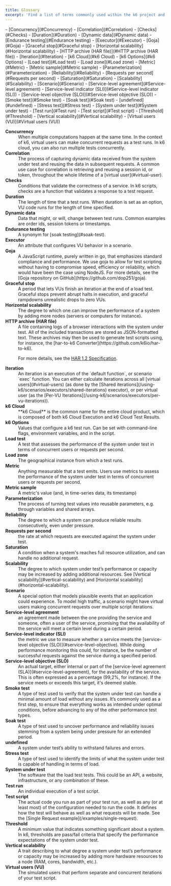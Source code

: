```yaml
---
title: Glossary
excerpt: 'Find a list of terms commonly used within the k6 project and what we mean when we use them.'
---
```


<Glossary>
- [Concurrency](#Concurrency)
- [Correlation](#Correlation)
- [Checks](#Checks)
- [Duration](#Duration)
- [Dynamic data](#Dynamic data)
- [Endurance testing](#Endurance testing)
- [Executor](#Executor)
- [Goja](#Goja)
- [Graceful stop](#Graceful stop)
- [Horizontal scalability](#Horizontal scalability)
- [HTTP archive (HAR file)](#HTTP archive (HAR file))
- [Iteration](#Iteration)
- [k6 Cloud](#k6 Cloud)
- [k6 Options](#k6 Options)
- [Load test](#Load test)
- [Load zone](#Load zone)
- [Metric](#Metric)
- [Metric sample](#Metric sample)
- [Parameterization](#Parameterization)
- [Reliability](#Reliability)
- [Requests per second](#Requests per second)
- [Saturation](#Saturation)
- [Scalability](#Scalability)
- [Scenario](#Scenario)
- [Service-level agreement](#Service-level agreement)
- [Service-level indicator (SLI)](#Service-level indicator (SLI))
- [Service-level objective (SLO)](#Service-level objective (SLO))
- [Smoke test](#Smoke test)
- [Soak test](#Soak test)
- [undefined](#undefined)
- [Stress test](#Stress test)
- [System under test](#System under test)
- [Test run](#Test run)
- [Test script](#Test script)
- [Threshold](#Threshold)
- [Vertical scalability](#Vertical scalability)
- [Virtual users (VU)](#Virtual users (VU))

</Glossary>

<dl> <dt id="Concurrency"><b> Concurrency</b></dt>
<dd> When multiple computations happen at the same time.
In the context of k6, virtual users can make concurrent requests as a test runs. In k6 cloud, you can also run multiple tests concurrently. </dd> 
<dt id="Correlation"><b> Correlation</b></dt>
<dd> The process of capturing dynamic data received from the system under test and reusing the data in subsequent requests. A common use case for correlation is retrieving and reusing a session id, or token, throughout the whole lifetime of a [virtual user](#virtual-user). </dd> 
<dt id="Checks"><b> Checks</b></dt>
<dd> Conditions that validate the correctness of a service.
In k6 scripts, checks are a function that validates a response to a test request. </dd> 
<dt id="Duration"><b> Duration</b></dt>
<dd> The length of time that a test runs. When duration is set as an option, VU code runs for the length of time specified. </dd> 
<dt id="Dynamic data"><b> Dynamic data</b></dt>
<dd> Data that might, or will, change between test runs. Common examples are order ids, session tokens or timestamps. </dd> 
<dt id="Endurance testing"><b> Endurance testing</b></dt>
<dd> A synonym for [soak testing](#soak-test). </dd> 
<dt id="Executor"><b> Executor</b></dt>
<dd> An attribute that configures VU behavior in a scenario. </dd> 
<dt id="Goja"><b> Goja</b></dt>
<dd> A JavaScript runtime, purely written in go, that emphasizes standard compliance and performance. We use goja to allow for test scripting without having to compromise speed, efficiency or reliability, which would have been the case using NodeJS. For more details, see the [Goja repository on GitHub](https://github.com/dop251/goja). </dd> 
<dt id="Graceful stop"><b> Graceful stop</b></dt>
<dd> A period that lets VUs finish an iteration at the end of a load test. Graceful stops prevent abrupt halts in execution, and graceful rampdowns unrealistic drops to zero VUs. </dd> 
<dt id="Horizontal scalability"><b> Horizontal scalability</b></dt>
<dd> The degree to which one can improve the performance of a system by adding more nodes (servers or computers for instance). </dd> 
<dt id="HTTP archive (HAR file)"><b> HTTP archive (HAR file)</b></dt>
<dd> A file containing logs of a browser interactions with the system under test. All of the included transactions are stored as JSON-formatted text. These archives may then be used to generate test scripts using, for instance, the [har-to-k6 Converter](https://github.com/k6io/har-to-k6).

For more details, see the [HAR 1.2 Specification](http://www.softwareishard.com/blog/har-12-spec/). </dd> 
<dt id="Iteration"><b> Iteration</b></dt>
<dd> An iteration is an execution of the `default function`, or scenario `exec` function.
You can either calculate iterations across all [virtual users](#virtual-users) (as done by the [Shared iterations](/using-k6/scenarios/executors/shared-iterations) executor), or per virtual user (as the [Per-VU Iterations](/using-k6/scenarios/executors/per-vu-iterations)). </dd> 
<dt id="k6 Cloud"><b> k6 Cloud</b></dt>
<dd> **k6 Cloud** is the common name for the entire cloud product, which is composed of both k6 Cloud Execution and k6 Cloud Test Results. </dd> 
<dt id="k6 Options"><b> k6 Options</b></dt>
<dd> Values that configure a k6 test run. Can be set with command-line flags, environment variables, and in the script. </dd> 
<dt id="Load test"><b> Load test</b></dt>
<dd> A test that assesses the performance of the system under test in terms of concurrent users or requests per second. </dd> 
<dt id="Load zone"><b> Load zone</b></dt>
<dd> The geographical instance from which a test runs. </dd> 
<dt id="Metric"><b> Metric</b></dt>
<dd> Anything measurable that a test emits. Users use metrics to assess the performance of the system under test in terms of concurrent users or requests per second. </dd> 
<dt id="Metric sample"><b> Metric sample</b></dt>
<dd> A metric's value (and, in time-series data, its timestamp) </dd> 
<dt id="Parameterization"><b> Parameterization</b></dt>
<dd> The process of turning test values into reusable parameters, e.g. through variables and shared arrays. </dd> 
<dt id="Reliability"><b> Reliability</b></dt>
<dd> The degree to which a system can produce reliable results consecutively, even under pressure. </dd> 
<dt id="Requests per second"><b> Requests per second</b></dt>
<dd> the rate at which requests are executed against the system under test. </dd> 
<dt id="Saturation"><b> Saturation</b></dt>
<dd> A condition when a system's reaches full resource utilization, and can handle no additional request. </dd> 
<dt id="Scalability"><b> Scalability</b></dt>
<dd> The degree to which system under test’s performance or capacity may be increased by adding additional resources. See [Vertical scalability](#vertical-scalability) and [Horizontal scalability](#horizontal-scalability). </dd> 
<dt id="Scenario"><b> Scenario</b></dt>
<dd> A special option that models plausible events that an application could experience. To model high traffic, a scenario might have virtual users making concurrent requests over multiple script iterations. </dd> 
<dt id="Service-level agreement"><b> Service-level agreement</b></dt>
<dd> an agreement made between the one providing the service and someone, often a user of the service, promising that the availability of the service will meet a certain level during a certain period. </dd> 
<dt id="Service-level indicator (SLI)"><b> Service-level indicator (SLI)</b></dt>
<dd> the metric we use to measure whether a service meets the [service-level objective (SLO)](#service-level-objective). While doing performance monitoring this could, for instance, be the number of successful requests against the service during a specified period. </dd> 
<dt id="Service-level objective (SLO)"><b> Service-level objective (SLO)</b></dt>
<dd> An actual target, either internal or part of the [service-level agreement (SLA)](#service-level-agreement), for the availability of the service. This is often expressed as a percentage (99,2%, for instance). If the service meets or exceeds this target, it's deemed stable. </dd> 
<dt id="Smoke test"><b> Smoke test</b></dt>
<dd> A type of test used to verify that the system under test can handle a minimal amount of load without any issues. It’s commonly used as a first step, to ensure that everything works as intended under optimal conditions, before advancing to any of the other performance test types. </dd> 
<dt id="Soak test"><b> Soak test</b></dt>
<dd> A type of test used to uncover performance and reliability issues stemming from a system being under pressure for an extended period. </dd> 
<dt id="undefined"><b> undefined</b></dt>
<dd> A system under test’s ability to withstand failures and errors. </dd> 
<dt id="Stress test"><b> Stress test</b></dt>
<dd> A type of test used to identify the limits of what the system under test is capable of handling in terms of load. </dd> 
<dt id="System under test"><b> System under test</b></dt>
<dd> The software that the load test tests. This could be an API, a website, infrastructure, or any combination of these. </dd> 
<dt id="Test run"><b> Test run</b></dt>
<dd> An individual execution of a test script. </dd> 
<dt id="Test script"><b> Test script</b></dt>
<dd> The actual code you run as part of your test run, as well as any (or at least most) of the configuration needed to run the code. It defines how the test will behave as well as what requests will be made. See the [Single Request example](/examples/single-request). </dd> 
<dt id="Threshold"><b> Threshold</b></dt>
<dd> A minimum value that indicates something significant about a system.
In k6, thresholds are pass/fail criteria that specify the performance expectations of the system under test. </dd> 
<dt id="Vertical scalability"><b> Vertical scalability</b></dt>
<dd> A trait describing to what degree a system under test’s performance or capacity may be increased by adding more hardware resources to a node (RAM, cores, bandwidth, etc.). </dd> 
<dt id="Virtual users (VU)"><b> Virtual users (VU)</b></dt>
<dd> The simulated users that perform separate and concurrent iterations of your test script. </dd> 
</dl>
